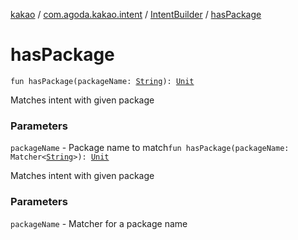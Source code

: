 [kakao](../../index.md) / [com.agoda.kakao.intent](../index.md) / [IntentBuilder](index.md) / [hasPackage](./has-package.md)

# hasPackage

`fun hasPackage(packageName: `[`String`](https://kotlinlang.org/api/latest/jvm/stdlib/kotlin/-string/index.html)`): `[`Unit`](https://kotlinlang.org/api/latest/jvm/stdlib/kotlin/-unit/index.html)

Matches intent with given package

### Parameters

`packageName` - Package name to match`fun hasPackage(packageName: Matcher<`[`String`](https://kotlinlang.org/api/latest/jvm/stdlib/kotlin/-string/index.html)`>): `[`Unit`](https://kotlinlang.org/api/latest/jvm/stdlib/kotlin/-unit/index.html)

Matches intent with given package

### Parameters

`packageName` - Matcher for a package name